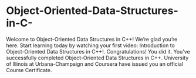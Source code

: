 # Object-Oriented-Data-Structures-in-C-
Welcome to Object-Oriented Data Structures in C++! We’re glad you’re here. Start learning today by watching your first video: 
Introduction to Object-Oriented Data Structures in C++!.
Congratulations! You did it. 
You've successfully completed Object-Oriented Data Structures in C++. University of Illinois at Urbana-Champaign and Coursera have issued you an official Course Certificate.
